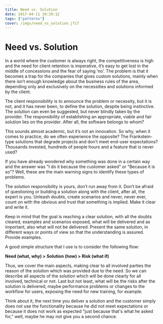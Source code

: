 ```yaml
---
title: Need vs. Solution
date: 2017-04-11 19:29:12
tags: ["patterns"]
cover: /imgs/need_vs_solution.jfif
---
```

# Need vs. Solution

In a world where the customer is always right, the competitiveness is high and the need for client retention is imperative, it’s easy to get lost in the middle of concessions and the fear of saying ‘no’. The problem is that it becomes a trap for the companies that gives custom solutions, mainly when there isn’t enough knowledge about the business rules of the area, depending only and exclusively on the necessities and solutions informed by the client.

The client responsibility is to announce the problem or necessity, but it is not, and it has never been, to define the solution, despite being instinctive. The solution can even be suggested, but never blindly taken by the provider. The responsibility of establishing an appropriate, viable and fair solution lies on the provider. After all, the software belongs to whom?

This sounds almost academic, but it’s not an innovation. So why, when it comes to practice, do we often experience the opposite? The Frankstein-type solutions that degrade projects and don’t meet end-user expectations? Thousands invested, hundreds of people hours and a feature that is never used?

If you have already wondered why something was done in a certain way and the answer was "I do it because the customer asked" or "Because it is so"? Well, these are the main warning signs to identify these types of problems.

The solution responsibility is yours, don’t run away from it. Don’t be afraid of questioning or building a solution along with the client, after all, the expert is you. Unleash doubts, create scenarios and never, never ever, count on with the obvious and trust that something is implied. Make it clear and write it.

Keep in mind that the goal is reaching a clear solution, with all the doubts cleared, examples and scenarios exposed, what will be delivered and as important, also what will not be delivered. Present the same solution, in different ways or points of view so that the understanding is assured. Provide examples.

A good simple structure that I use is to consider the following flow:

**Need (what, why) > Solution (how) > Risk (what if)**

Thus, we cover the main aspects, making clear to all involved parties the reason of the solution which was provided due to the need. So we can describe all aspects of the solution which will be done clearly for all involved, technical or not. Last but not least, what will be the risks after the solution is delivered, maybe performance problems or changes to the workflow for users, exposing the need for new training, for example.

Think about it, the next time you deliver a solution and the customer simply does not use the functionality because he did not meet expectations or because it does not work as expected "just because that's what he asked for," well, maybe he may not give you a second chance.
